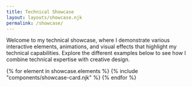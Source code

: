 ```yaml
---
title: Technical Showcase
layout: layouts/showcase.njk
permalink: /showcase/
---
```


<div class="showcase-intro">
  <p>Welcome to my technical showcase, where I demonstrate various interactive elements, animations, and visual effects that highlight my technical capabilities. Explore the different examples below to see how I combine technical expertise with creative design.</p>
</div>

<div class="showcase-grid">
  {% for element in showcase.elements %}
    {% include "components/showcase-card.njk" %}
  {% endfor %}
</div>